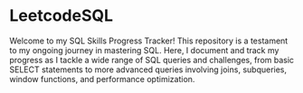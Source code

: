 # LeetcodeSQL
Welcome to my SQL Skills Progress Tracker! This repository is a testament to my ongoing journey in mastering SQL. Here, I document and track my progress as I tackle a wide range of SQL queries and challenges, from basic SELECT statements to more advanced queries involving joins, subqueries, window functions, and performance optimization.
